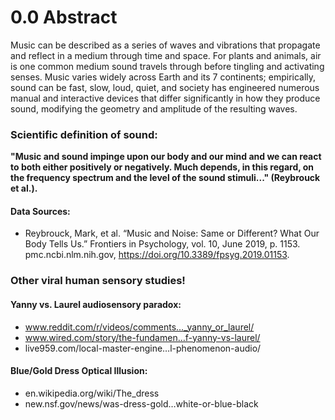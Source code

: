 # 0.0 Abstract 
Music can be described as a series of waves and vibrations that propagate and reflect in a medium through time and space. For plants and animals, air is one common medium sound travels through before tingling and activating senses. Music varies widely across Earth and its 7 continents; empirically, sound can be fast, slow, loud, quiet, and society has engineered numerous manual and interactive devices that differ significantly in how they produce sound, modifying the geometry and amplitude of the resulting waves.



### Scientific definition of sound:
**"Music and sound impinge upon our body and our mind and we can react to both either positively or negatively. Much depends, in this regard, on the frequency spectrum and the level of the sound stimuli..." (Reybrouck et al.).**

#### Data Sources:
- Reybrouck, Mark, et al. “Music and Noise: Same or Different? What Our Body Tells Us.” Frontiers in Psychology, vol. 10, June 2019, p. 1153. pmc.ncbi.nlm.nih.gov, https://doi.org/10.3389/fpsyg.2019.01153.


### Other viral human sensory studies!

#### Yanny vs. Laurel audiosensory paradox:
- www.reddit.com/r/videos/comments…_yanny_or_laurel/
- www.wired.com/story/the-fundamen…f-yanny-vs-laurel/
- live959.com/local-master-engine…l-phenomenon-audio/

#### Blue/Gold Dress Optical Illusion:
- en.wikipedia.org/wiki/The_dress
- new.nsf.gov/news/was-dress-gold…white-or-blue-black
